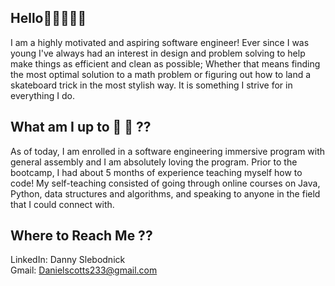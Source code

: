 ## Hello👋🏼🧑🏻‍💻


I am a highly motivated and aspiring software engineer! Ever since I was young I've always had an interest in design and problem solving to help make things as efficient and clean as possible; Whether that means finding the most optimal solution to a math problem or figuring out how to land a skateboard trick in the most stylish way. It is something I strive for in everything I do. 


## What am I up to 🌱 👀 ??

As of today, I am enrolled in a software engineering immersive program with general assembly and I am absolutely loving the program. Prior to the bootcamp, I had about 5 months of experience teaching myself how to code! My self-teaching consisted of going through online courses on Java, Python, data structures and algorithms, and speaking to anyone in the field that I could connect with.  

## Where to Reach Me ??
LinkedIn: Danny Slebodnick <br/>
Gmail: Danielscotts233@gmail.com

